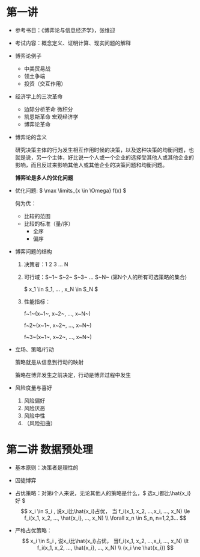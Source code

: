 # 第一讲

- 参考书目：《博弈论与信息经济学》，张维迎

- 考试内容：概念定义、证明计算、现实问题的解释

- 博弈论例子
  - 中美贸易战
  - 领土争端
  - 投资（交互作用）

- 经济学上的三次革命

  - 边际分析革命		微积分
  - 凯恩斯革命            宏观经济学
  - 博弈论革命

- 博弈论的含义

  研究决策主体的行为发生相互作用时候的决策，以及这种决策的均衡问题，也就是说，另一个主体，好比说一个人或一个企业的选择受其他人或其他企业的影响，而且反过来影响其他人或其他企业的决策问题和均衡问题。

  **博弈论是多人的优化问题**

- 优化问题: $ \max \limits_{x \in \Omega} f(x) $

  何为优：

  - 比较的范围
  - 比较的标准（量/序）
    - 全序
    - 偏序

- 博弈问题的结构

  1. 决策者：1    2    3    ...   N

  2. 可行域：S~1~  S~2~  S~3~   ...  S~N~  (第N个人的所有可选策略的集合)

     $ x_1 \in S_1, ... , x_N \in S_N $

  3. 性能指标：

     f~1~(x~1~, x~2~, ..., x~N~)

     f~2~(x~1~, x~2~, ..., x~N~)

     f~3~(x~1~, x~2~, ..., x~N~)

  

- 立场、策略/行动

  策略就是从信息到行动的映射

  策略在博弈发生之前决定，行动是博弈过程中发生

- 风险度量与喜好

  1. 风险偏好
  2. 风险厌恶
  3. 风险中性
  4. （风险扭曲）



# 第二讲 数据预处理

- 基本原则：决策者是理性的

- 囚徒博弈

- 占优策略：对第i个人来说，无论其他人的策略是什么，$ 选x_i都比\hat{x_i}好 $
  $$
  x_i \in S_i , 说x_i比\hat{x_i}占优， 当
  f_i(x_1, x_2, ...,x_i, ...,  x_N) \le f_i(x_1, x_2, ..., \hat{x_i}, ..., x_N) \\
  \forall x_n \in S_n, n=1,2,3...
  $$
  
- 严格占优策略：
  $$
  x_i \in S_i , 说x_i比\hat{x_i}占优， 当f_i(x_1, x_2, ...,x_i, ...,  x_N) \lt f_i(x_1, x_2, ..., \hat{x_i}, ..., x_N) \\
  (x_i \ne \hat{x_i})
  $$


